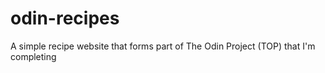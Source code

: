 # odin-recipes
A simple recipe website that forms part of The Odin Project (TOP) that I'm completing 
